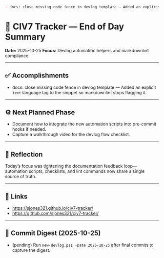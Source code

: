 <!-- DAILY SUMMARY START -->
```md
- docs: close missing code fence in devlog template — Added an explicit `text` language tag to the snippet so markdownlint stops flagging it.
```
<!-- DAILY SUMMARY END -->

# 🌙 CIV7 Tracker — End of Day Summary

**Date:** 2025-10-25
**Focus:** Devlog automation helpers and markdownlint compliance

---

## ✅ Accomplishments

- docs: close missing code fence in devlog template — Added an explicit `text` language tag to the snippet so markdownlint stops flagging it.

---

## ⚙️ Next Planned Phase

- Document how to integrate the new automation scripts into pre-commit hooks if needed.
- Capture a walkthrough video for the devlog flow checklist.

---

## 🧠 Reflection

Today’s focus was tightening the documentation feedback loop—automation scripts, checklists, and lint commands now share a single source of truth.

---

## 🔗 Links

- <https://sjones321.github.io/civ7-tracker/>
- <https://github.com/sjones321/civ7-tracker/>

---

## 📜 Commit Digest (2025-10-25)

- (pending) Run `new-devlog.ps1 -Date 2025-10-25` after final commits to capture the digest.
